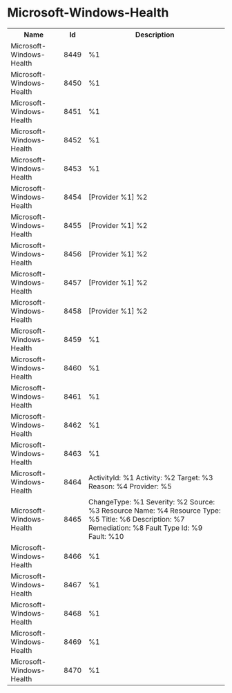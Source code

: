# Microsoft-Windows-Health

<table>
<colgroup><col/><col/><col/></colgroup>
<tr><th>Name</th><th>Id</th><th>Description</th></tr>
<tr><td>Microsoft-Windows-Health</td><td>8449</td><td>%1</td></tr>
<tr><td>Microsoft-Windows-Health</td><td>8450</td><td>%1</td></tr>
<tr><td>Microsoft-Windows-Health</td><td>8451</td><td>%1</td></tr>
<tr><td>Microsoft-Windows-Health</td><td>8452</td><td>%1</td></tr>
<tr><td>Microsoft-Windows-Health</td><td>8453</td><td>%1</td></tr>
<tr><td>Microsoft-Windows-Health</td><td>8454</td><td>[Provider %1] %2</td></tr>
<tr><td>Microsoft-Windows-Health</td><td>8455</td><td>[Provider %1] %2</td></tr>
<tr><td>Microsoft-Windows-Health</td><td>8456</td><td>[Provider %1] %2</td></tr>
<tr><td>Microsoft-Windows-Health</td><td>8457</td><td>[Provider %1] %2</td></tr>
<tr><td>Microsoft-Windows-Health</td><td>8458</td><td>[Provider %1] %2</td></tr>
<tr><td>Microsoft-Windows-Health</td><td>8459</td><td>%1</td></tr>
<tr><td>Microsoft-Windows-Health</td><td>8460</td><td>%1</td></tr>
<tr><td>Microsoft-Windows-Health</td><td>8461</td><td>%1</td></tr>
<tr><td>Microsoft-Windows-Health</td><td>8462</td><td>%1</td></tr>
<tr><td>Microsoft-Windows-Health</td><td>8463</td><td>%1</td></tr>
<tr><td>Microsoft-Windows-Health</td><td>8464</td><td>ActivityId: %1
Activity: %2
Target: %3
Reason: %4
Provider: %5</td></tr>
<tr><td>Microsoft-Windows-Health</td><td>8465</td><td>ChangeType: %1
Severity: %2
Source: %3
Resource Name: %4
Resource Type: %5
Title: %6
Description: %7
Remediation: %8
Fault Type Id: %9
Fault: %10
</td></tr>
<tr><td>Microsoft-Windows-Health</td><td>8466</td><td>%1</td></tr>
<tr><td>Microsoft-Windows-Health</td><td>8467</td><td>%1</td></tr>
<tr><td>Microsoft-Windows-Health</td><td>8468</td><td>%1</td></tr>
<tr><td>Microsoft-Windows-Health</td><td>8469</td><td>%1</td></tr>
<tr><td>Microsoft-Windows-Health</td><td>8470</td><td>%1</td></tr>
</table>

